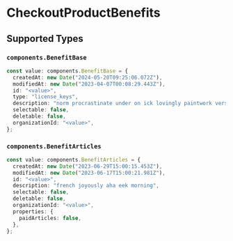 # CheckoutProductBenefits


## Supported Types

### `components.BenefitBase`

```typescript
const value: components.BenefitBase = {
  createdAt: new Date("2024-05-20T09:25:06.072Z"),
  modifiedAt: new Date("2023-04-07T00:08:29.443Z"),
  id: "<value>",
  type: "license_keys",
  description: "norm procrastinate under on ick lovingly paintwork versus",
  selectable: false,
  deletable: false,
  organizationId: "<value>",
};
```

### `components.BenefitArticles`

```typescript
const value: components.BenefitArticles = {
  createdAt: new Date("2023-06-29T15:00:15.453Z"),
  modifiedAt: new Date("2023-06-17T15:00:21.981Z"),
  id: "<value>",
  description: "french joyously aha eek morning",
  selectable: false,
  deletable: false,
  organizationId: "<value>",
  properties: {
    paidArticles: false,
  },
};
```

